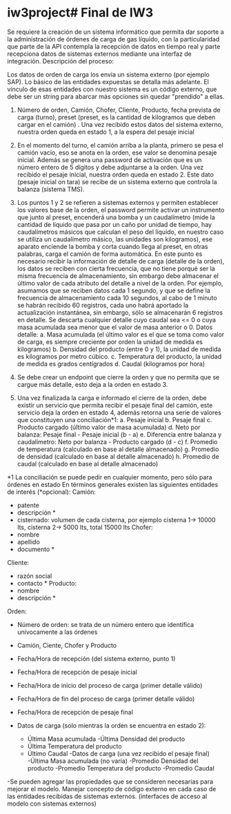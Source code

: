 # iw3project# Final de IW3

Se requiere la creación de un sistema informático que permita dar soporte a la
administración de órdenes de carga de gas líquido, con la particularidad que parte de la API
contempla la recepción de datos en tiempo real y parte recepciona datos de sistemas
externos mediante una interfaz de integración.
Descripción del proceso:

Los datos de orden de carga los envia un sistema externo (por ejemplo SAP).
Lo básico de las entidades expuestas se detalla más adelante. El vínculo de
esas entidades con nuestro sistema es un código externo, que debe ser un
string para abarcar más opciones sin quedar "prendido" a ellas.
1. Número de orden, Camión, Chofer, Cliente, Producto, fecha prevista de carga
(turno), preset (preset, es la cantidad de kilogramos que deben cargar en el camión)
. Una vez recibido estos datos del sistema externo, nuestra orden queda en estado
1, a la espera del pesaje inicial
2. En el momento del turno, el camión arriba a la planta, primero se pesa el camión
vacío, eso se anota en la orden, ese valor se denomina pesaje inicial. Además se
genera una password de activación que es un número entero de 5 dígitos y debe
adjuntarse a la orden. Una vez recibido el pesaje inicial, nuestra orden queda en
estado 2. Este dato (pesaje inicial on tara) se recibe de un sistema externo que
controla la balanza (sistema TMS).
3. Los puntos 1 y 2 se refieren a sistemas externos y permiten establecer los valores
base de la orden, el password permite activar un instrumento que junto al preset,
encenderá una bomba y un caudalímetro (mide la cantidad de líquido que pasa por
un caño por unidad de tiempo, hay caudalímetros másicos que calculan el peso del
líquido, en nuestro caso se utiliza un caudalímetro másico, las unidades son
kilogramos), ese aparato enciende la bomba y corta cuando llega al preset, en otras
palabras, carga el camión de forma automática. En este punto es necesario recibir la
información de detalle de carga (detalle de la orden), los datos se reciben con cierta
frecuencia, que no tiene porqué ser la misma frecuencia de almacenamiento, sin
embargo debe almacenar el último valor de cada atributo del detalle a nivel de la
orden. Por ejemplo, asumamos que se reciben datos cada 1 segundo, y que se
define la frecuencia de almacenamiento cada 10 segundos, al cabo de 1 minuto se
habrán recibido 60 registros, cada uno habrá aportado la actualización instantánea,
sin embargo, sólo se almacenarán 6 registros en detalle. Se descarta cualquier
detalle cuyo caudal sea <= 0 o cuya masa acumulada sea menor que el valor de
masa anterior o 0.
Datos detalle:
a. Masa acumulada (el último valor es el que se toma como valor de carga, es
siempre creciente por orden la unidad de medida es kilogramos)
b. Densidad del producto (entre 0 y 1), la unidad de medida es kilogramos por
metro cúbico.
c. Temperatura del producto, la unidad de medida es grados centígrados
d. Caudal (kilogramos por hora)

4. Se debe crear un endpoint que cierre la orden y que no permita que se cargue más
detalle, esto deja a la orden en estado 3.
5. Una vez finalizada la carga e informado el cierre de la orden, debe existir un servicio
que permita recibir el pesaje final del camión, este servicio deja la orden en estado 4,
además retorna una serie de valores que constituyen una conciliación*1:
a. Pesaje inicial
b. Pesaje final
c. Producto cargado (último valor de masa acumulada)
d. Neto por balanza: Pesaje final - Pesaje inicial (b - a)
e. Diferencia entre balanza y caudalímetro: Neto por balanza - Producto
cargado (d - c)
f. Promedio de temperatura (calculado en base al detalle almacenado)
g. Promedio de densidad (calculado en base al detalle almacenado)
h. Promedio de caudal (calculado en base al detalle almacenado)

*1 La conciliación se puede pedir en cualquier momento, pero sólo para órdenes en estado
En términos generales existen las siguientes entidades de interés (*opcional):
Camión:

- patente
- descripción *
- cisternado: volumen de cada cisterna, por ejemplo cisterna 1-> 10000 lts, cisterna 2-> 5000 lts, total 15000 lts
Chofer:
- nombre
- apellido
- documento *

Cliente:
- razón social
- contacto *
Producto:
- nombre
- descripción *

Orden:
- Número de orden: se trata de un número entero que identifica unívocamente a las órdenes
- Camión, Ciente, Chofer y Producto

- Fecha/Hora de recepción (del sistema externo, punto 1)
- Fecha/Hora de recepción de pesaje inicial
- Fecha/Hora de inicio del proceso de carga (primer detalle válido)
- Fecha/Hora de fin del proceso de carga (primer detalle válido)
- Fecha/Hora de recepción de pesaje final
- Datos de carga (solo mientras la orden se encuentra en estado 2):
  - Última Masa acumulada
  -Última Densidad del producto
  - Última Temperatura del producto
  - Último Caudal
-Datos de carga (una vez recibido el pesaje final)
  -Última Masa acumulada (no varía)
  -Promedio Densidad del producto
  -Promedio Temperatura del producto
  -Promedio Caudal

-Se pueden agregar las propiedades que se consideren necesarias para mejorar el modelo.
Manejar concepto de código externo en cada caso de las entidades recibidas de sistemas
externos. (interfaces de acceso al modelo con sistemas externos)
